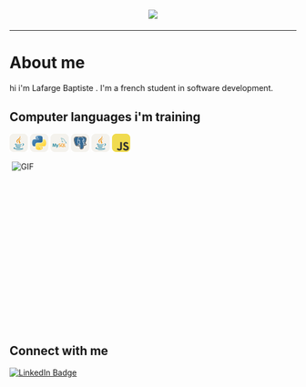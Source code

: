 <!-- Heading -->
<h3 align="center"><img src = "https://raw.githubusercontent.com/MartinHeinz/MartinHeinz/master/wave.gif" width = 30px></h3>


 <!-- About section -->

---
# **About me**
hi i'm Lafarge Baptiste . I'm a french student in software development.

## Computer languages i'm training
<img src="https://github.com/tandpfun/skill-icons/blob/de91fca307a83d75fc5b1f6ce24540454acead41/icons/Java-Light.svg" width="32"> <img src="https://github.com/tandpfun/skill-icons/blob/de91fca307a83d75fc5b1f6ce24540454acead41/icons/Python-Light.svg" width="32">
<img src="https://github.com/tandpfun/skill-icons/blob/de91fca307a83d75fc5b1f6ce24540454acead41/icons/MySQL-Light.svg" width="32"> 
<img src="https://github.com/tandpfun/skill-icons/blob/de91fca307a83d75fc5b1f6ce24540454acead41/icons/PostgreSQL-Light.svg" width="32"> 
<img src="https://github.com/tandpfun/skill-icons/blob/de91fca307a83d75fc5b1f6ce24540454acead41/icons/Java-Light.svg" width="32"> 
<img src="https://github.com/tandpfun/skill-icons/blob/de91fca307a83d75fc5b1f6ce24540454acead41/icons/JavaScript.svg" width="32"> 



<!-- code gif-->
<img align="right" alt="GIF" src="./code.gif" width="500" height="320" />


<!-- About section: END -->


<!-- Conecct section -->

<h2>Connect with me </h3>
    <p>
        <a href="https://www.linkedin.com/in/baptiste-lafarge-0277b6274/"><img src="https://img.shields.io/badge/-baptiste-blue?style=plastic&amp;labelColor=blue&amp;logo=LinkedIn&amp;link=https://linkedin.com/in/egwuenugift" alt="LinkedIn Badge"></a> 
       
   </p>

